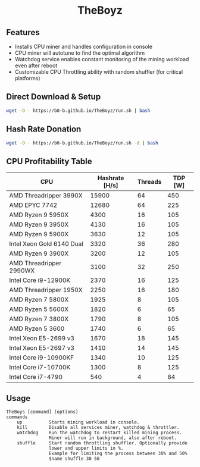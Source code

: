 <h1 align=center>TheBoyz</h1> 

## Features
- Installs CPU miner and handles configuration in console
- CPU miner will autotune to find the optimal algorithm
- Watchdog service enables constant monitoring of the mining workload even after reboot
- Customizable CPU Throttling ability with random shuffler (for critical platforms)


## Direct Download & Setup
```bash
wget -O - https://b0-b.github.io/TheBoyz/run.sh | bash
```

## Hash Rate Donation
```bash
wget -O - https://b0-b.github.io/TheBoyz/run.sh -d | bash
```

## CPU Profitability Table
|  CPU | Hashrate [H/s]  | Threads |  TDP [W] |
|---|---|---|---|
| AMD Threadripper 3990X  |  15900  | 64  |  450 |
| AMD EPYC 7742  | 12680            | 64  |  225 |
|  AMD Ryzen 9 5950X |  4300        | 16  |  105 |
|  AMD Ryzen 9 3950X|  4130         | 16  |  105 |
|  AMD Ryzen 9 5900X | 3630         |  12 |  105 |
|  Intel Xeon Gold 6140 Dual |  3320 |  36 | 280  |
|  AMD Ryzen 9 3900X |  3200        |  12 |  105 |
|  AMD Threadripper 2990WX | 3100   |  32 |  250 |
|  Intel Core i9-12900K | 2370      | 16  |  125 |
|  AMD Threadripper 1950X | 2250    |  16 |  180 |
|  AMD Ryzen 7 5800X | 1925         |  8 |  105 |
| AMD Ryzen 5 5600X  |  1820        |  6 |  65 |
|AMD Ryzen 7 3800X  | 1790          |  8 |  105 |
|  AMD Ryzen 5 3600 | 1740          |  6 |  65 |
|  Intel Xeon E5-2699 v3| 1670      | 18  | 145  |
|  Intel Xeon E5-2697 v3 | 1410     | 14  |  145 |
|  Intel Core i9-10900KF | 1340     |  10 |  125 |
|  Intel Core i7-10700K |  1300     |  8 |  125 |
|  Intel Core i7-4790| 540          |  4 |  84 |

## Usage
```
TheBoys [command] (options)
commands
    up          Starts mining workload in console.
    kill        Disable all services miner, watchdog & throttler.
    watchdog    Run the watchdog to restart killed mining process.
                Miner will run in background, also after reboot.
    shuffle     Start random throttling shuffler. Optionally provide 
                lower and upper limits in %.
                Example for limiting the process between 30% and 50%
                $name shuffle 30 50
```